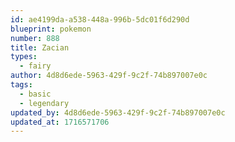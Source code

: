 ```yaml
---
id: ae4199da-a538-448a-996b-5dc01f6d290d
blueprint: pokemon
number: 888
title: Zacian
types:
  - fairy
author: 4d8d6ede-5963-429f-9c2f-74b897007e0c
tags:
  - basic
  - legendary
updated_by: 4d8d6ede-5963-429f-9c2f-74b897007e0c
updated_at: 1716571706
---
```

